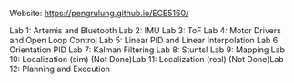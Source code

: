 Website: https://pengrulung.github.io/ECE5160/

Lab 1: Artemis and Bluetooth
Lab 2: IMU
Lab 3: ToF
Lab 4: Motor Drivers and Open Loop Control
Lab 5: Linear PID and Linear Interpolation
Lab 6: Orientation PID
Lab 7: Kalman Filtering
Lab 8: Stunts!
Lab 9: Mapping
Lab 10: Localization (sim)
(Not Done)Lab 11: Localization (real)
(Not Done)Lab 12: Planning and Execution
